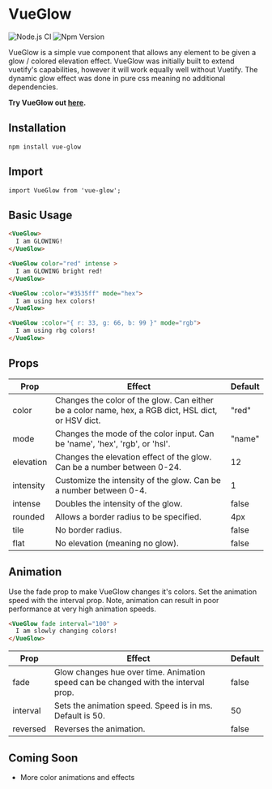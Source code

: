 
# VueGlow
![Node.js CI](https://github.com/adam-watkins/vue-glow/workflows/Node.js%20CI/badge.svg?branch=master)
![Npm Version](https://img.shields.io/npm/v/vue-glow.svg)

VueGlow is a simple vue component that allows any element to be given a glow / colored elevation effect. 
VueGlow was initially built to extend vuetify's capabilities, however it will work equally well without Vuetify.
The dynamic glow effect was done in pure css meaning no additional dependencies.

**Try VueGlow out [here](https://wtkns.dev/vueglow).**

## Installation
```
npm install vue-glow
```
## Import
```
import VueGlow from 'vue-glow';
```
## Basic Usage
```html
<VueGlow>
  I am GLOWING!
</VueGlow>

<VueGlow color="red" intense >
  I am GLOWING bright red!
</VueGlow>

<VueGlow :color="#3535ff" mode="hex">
  I am using hex colors!
</VueGlow>

<VueGlow :color="{ r: 33, g: 66, b: 99 }" mode="rgb">
  I am using rbg colors!
</VueGlow>
```

## Props
| Prop        | Effect        | Default |
| ------------|---------------| ------- |
| color | Changes the color of the glow.  Can either be a color name, hex, a RGB dict, HSL dict, or HSV dict. | "red" |
| mode | Changes the mode of the color input. Can be 'name', 'hex', 'rgb', or 'hsl'. | "name" |
| elevation  | Changes the elevation effect of the glow.  Can be a number between 0-24. | 12 |
| intensity | Customize the intensity of the glow. Can be a number between 0-4. | 1 |
| intense | Doubles the intensity of the glow. | false |
| rounded | Allows a border radius to be specified. | 4px |
| tile | No border radius. | false |
| flat | No elevation (meaning no glow). | false |


## Animation
Use the fade prop to make VueGlow changes it's colors. Set the animation speed with the interval prop.
Note, animation can result in poor performance at very high animation speeds.
```html
<VueGlow fade interval="100" >
  I am slowly changing colors!
</VueGlow>
```
| Prop        | Effect  | Default |
|-------------| ------- | ------- |
| fade | Glow changes hue over time.  Animation speed can be changed with the interval prop. | false |
| interval | Sets the animation speed.  Speed is in ms.  Default is 50. | 50 |
| reversed | Reverses the animation. | false |

## Coming Soon
+ More color animations and effects
